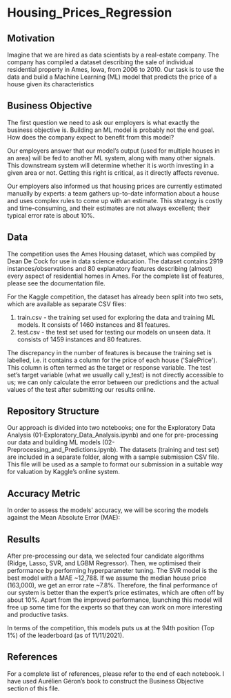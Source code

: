 # Housing_Prices_Regression

## Motivation

Imagine that we are hired as data scientists by a real-estate company. The company has compiled a dataset describing the sale of individual residential property in Ames, Iowa, from 2006 to 2010. Our task is to use the data and build a Machine Learning (ML) model that predicts the price of a house given its characteristics

## Business Objective

The first question we need to ask our employers is what exactly the business objective is. Building an ML model is probably not the end goal. How does the company expect to benefit from this model?

Our employers answer that our model’s output (used for multiple houses in an area) will be fed to another ML system, along with many other signals. This downstream system will determine whether it is worth investing in a given area or not. Getting this right is critical, as it directly affects revenue.

Our employers also informed us that housing prices are currently estimated manually by experts: a team gathers up-to-date information about a house and uses complex rules to come up with an estimate. This strategy is costly and time-consuming, and their estimates are not always excellent; their typical error rate is about 10%.

## Data

The competition uses the Ames Housing dataset, which was compiled by Dean De Cock for use in data science education. The dataset contains 2919 instances/observations and 80 explanatory features describing (almost) every aspect of residential homes in Ames. For the complete list of features, please see the documentation file.

For the Kaggle competition, the dataset has already been split into two sets, which are available as separate CSV files:
1)	train.csv - the training set used for exploring the data and training ML models. It consists of 1460 instances and 81 features. 
2)	test.csv - the test set used for testing our models on unseen data. It consists of 1459 instances and 80 features. 

The discrepancy in the number of features is because the training set is labelled, i.e. it contains a column for the price of each house ('SalePrice'). This column is often termed as the target or response variable. The test set’s target variable (what we usually call y_test) is not directly accessible to us; we can only calculate the error between our predictions and the actual values of the test after submitting our results online.

## Repository Structure

Our approach is divided into two notebooks; one for the Exploratory Data Analysis (01-Exploratory_Data_Analysis.ipynb) and one for pre-processing our data and building ML models (02-Preprocessing_and_Predictions.ipynb).
The datasets (training and test set) are included in a separate folder, along with a sample submission CSV file. This file will be used as a sample to format our submission in a suitable way for valuation by Kaggle’s online system.

## Accuracy Metric

In order to assess the models' accuracy, we will be scoring the models against the Mean Absolute Error (MAE):

## Results

After pre-processing our data, we selected four candidate algorithms (Ridge, Lasso, SVR, and LGBM Regressor). Then, we optimised their performance by performing hyperparameter tuning. The SVR model is the best model with a MAE ~12,788. If we assume the median house price (163,000), we get an error rate ~7.8%. Therefore, the final performance of our system is better than the expert’s price estimates, which are often off by about 10%. Apart from the improved performance, launching this model will free up some time for the experts so that they can work on more interesting and productive tasks.

In terms of the competition, this models puts us at the 94th position (Top 1%) of the leaderboard (as of 11/11/2021).


## References

For a complete list of references, please refer to the end of each notebook. I have used Aurélien Géron’s book to construct the Business Objective section of this file.  



